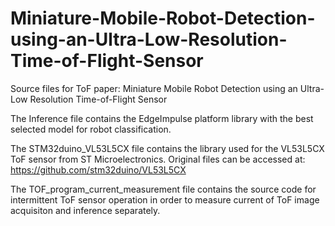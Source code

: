 # Miniature-Mobile-Robot-Detection-using-an-Ultra-Low-Resolution-Time-of-Flight-Sensor

Source files for ToF paper: Miniature Mobile Robot Detection using an Ultra-Low Resolution Time-of-Flight Sensor

The Inference file contains the EdgeImpulse platform library with the best selected model for robot classification.

The STM32duino_VL53L5CX file contains the library used for the VL53L5CX ToF sensor from ST Microelectronics. Original files can be accessed at: https://github.com/stm32duino/VL53L5CX

The TOF_program_current_measurement file contains the source code for intermittent ToF sensor operation in order to measure current of ToF image acquisiton and inference separately.
